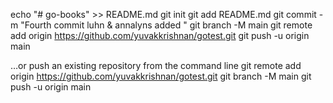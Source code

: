 echo "# go-books" >> README.md
git init
git add README.md
git commit -m "Fourth commit luhn & annalyns added "
git branch -M main
git remote add origin https://github.com/yuvakkrishnan/gotest.git
git push -u origin main




…or push an existing repository from the command line
git remote add origin https://github.com/yuvakkrishnan/gotest.git
git branch -M main
git push -u origin main
